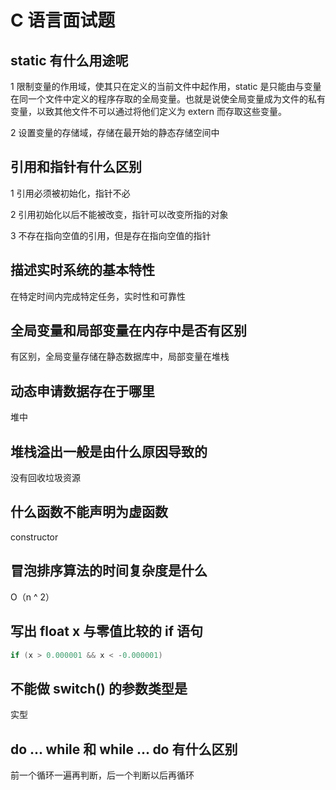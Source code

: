 # C 语言面试题

## static 有什么用途呢

1 限制变量的作用域，使其只在定义的当前文件中起作用，static 是只能由与变量在同一个文件中定义的程序存取的全局变量。也就是说使全局变量成为文件的私有变量，以致其他文件不可以通过将他们定义为 extern 而存取这些变量。

2 设置变量的存储域，存储在最开始的静态存储空间中

## 引用和指针有什么区别

1 引用必须被初始化，指针不必

2 引用初始化以后不能被改变，指针可以改变所指的对象

3 不存在指向空值的引用，但是存在指向空值的指针

## 描述实时系统的基本特性

在特定时间内完成特定任务，实时性和可靠性

## 全局变量和局部变量在内存中是否有区别

有区别，全局变量存储在静态数据库中，局部变量在堆栈

## 动态申请数据存在于哪里

堆中





## 堆栈溢出一般是由什么原因导致的

没有回收垃圾资源

## 什么函数不能声明为虚函数

constructor

## 冒泡排序算法的时间复杂度是什么

O（n ^ 2）

## 写出 float x 与零值比较的 if 语句

```c
if (x > 0.000001 && x < -0.000001)
```



## 不能做 switch() 的参数类型是

实型

## do ... while 和 while ... do 有什么区别

前一个循环一遍再判断，后一个判断以后再循环













